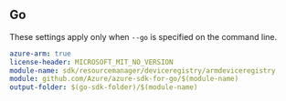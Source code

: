 ## Go

These settings apply only when `--go` is specified on the command line.

```yaml $(go) && $(track2)
azure-arm: true
license-header: MICROSOFT_MIT_NO_VERSION
module-name: sdk/resourcemanager/deviceregistry/armdeviceregistry
module: github.com/Azure/azure-sdk-for-go/$(module-name)
output-folder: $(go-sdk-folder)/$(module-name)
```

